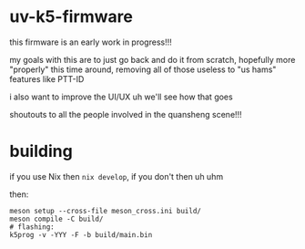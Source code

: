 # uv-k5-firmware

this firmware is an early work in progress!!!

my goals with this are to just go back and do it from scratch, hopefully more "properly" this time around,
removing all of those useless to "us hams" features like PTT-ID

i also want to improve the UI/UX uh we'll see how that goes

shoutouts to all the people involved in the quansheng scene!!!

# building

if you use Nix then `nix develop`, if you don't then uh uhm

then:
```
meson setup --cross-file meson_cross.ini build/
meson compile -C build/
# flashing:
k5prog -v -YYY -F -b build/main.bin
```
